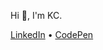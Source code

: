 Hi :wave:, I'm KC.

[LinkedIn](https://www.linkedin.com/in/kaitlinkcheng/) • [CodePen](https://codepen.io/Kaiche)

<!---
- 👋 Hi, I’m @KaitlinKCheng
- 👀 I’m interested in ...
- 🌱 I’m currently learning ...
- 💞️ I’m looking to collaborate on ...
- 📫 How to reach me ...


KaitlinKCheng/KaitlinKCheng is a ✨ special ✨ repository because its `README.md` (this file) appears on your GitHub profile.
You can click the Preview link to take a look at your changes.
--->
